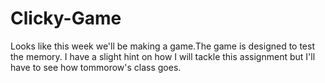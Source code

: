 # Clicky-Game

Looks like this week we'll be making a game.The game is designed to test the memory. I have a slight hint on how I will tackle this assignment but I'll have to see how tommorow's class goes.
